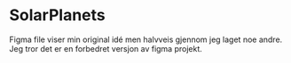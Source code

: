# SolarPlanets
Figma file viser  min original idé men halvveis gjennom jeg laget noe andre. Jeg tror det er en forbedret versjon av figma projekt.
